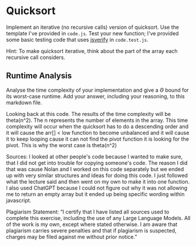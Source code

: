 # Quicksort

Implement an iterative (no recursive calls) version of quicksort. Use the
template I've provided in `code.js`. Test your new function; I've provided some
basic testing code that uses [jsverify](https://jsverify.github.io/) in
`code.test.js`.

Hint: To make quicksort iterative, think about the part of the array each
recursive call considers.

## Runtime Analysis

Analyse the time complexity of your implementation and give a $\Theta$ bound for
its worst-case runtime. Add your answer, including your reasoning, to this
markdown file.

Looking back at this code. The results of the time complexity will be theta(n^2). The n represents the number of elements in the array. This time complexity will occur when the quicksort has to do a descending order and it will cause the arr[] < low function to become unbalanced and it will cause it to keep looping cause it can not find the pivot function it is looking for the pivot. This is why the worst case is theta(n^2) 

Sources:
I looked at other people's code because I wanted to make sure, that I did not get into trouble for copying someone's code. The reason I did that was cause Nolan and I worked on this code separately but we ended up with very similar structures and ideas for doing this code. I just followed what the lecture said and then went on my own to make it into one function. I also used ChatGPT because I could not figure out why it was not allowing me to return an empty array but it ended up being specific wording within javascript.  

Plagiarism Statement:
“I certify that I have listed all sources used to complete this exercise, including the use of any Large Language Models. All of the work is my own, except where stated otherwise. I am aware that plagiarism carries severe penalties and that if plagiarism is suspected, charges may be filed against me without prior notice.”

